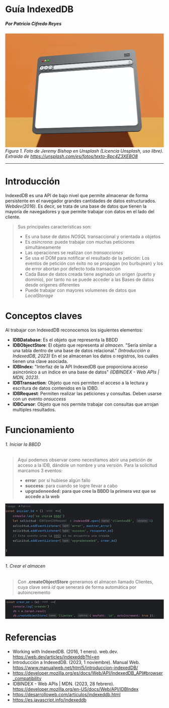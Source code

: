 
# Guía IndexedDB
##### *Por Patricio Cifredo Reyes*

![navegador](/recursos/mediamodifier-8pc4Z3XEBO8-unsplash%20(1).jpg)
*Figura 1. Foto de Jeremy Bishop en Unsplash (Licencia Unsplash, uso libre). Extraída de https://unsplash.com/es/fotos/texto-8pc4Z3XEBO8*
* ****
Introducción
=

IndexedDB es una API de bajo nivel que permite almacenar de forma persistente
en el navegador grandes cantidades de datos estructurados. *Webdev(2016)*. Es decir, se trata de una base de 
datos que tienen la mayoría de navegadores y que permite trabajar con datos
en el lado del cliente.

>Sus principales características son:
>* Es una base de datos *NOSQL* transaccional y orientada a objetos
>* Es *asíncrona*: puede trabajar con muchas peticiones simultáneamente
>* Las operaciones se realizan con *transacciones*
>* Se usa el DOM para notificar el resultado de la petición: Los eventos de
 petición con éxito no se propagan (no burbujean) y los de error abortan por defecto
toda transacción
>* Cada Base de datos creada tiene asginado un origen (puerto y dominio), por tanto
no se puede acceder a las Bases de datos desde orígenes diferentes
>* Puede trabajar con mayores volumenes de datos que *LocalStorage*


Conceptos claves
=
Al trabajar con IndexedDB reconocemos los siguientes elementos:

* **IDBDatabase**: Es el objeto que representa la BBDD
* **IDBObjectStore**: El objeto que representa al *almacen*. 
"Sería similar a una tabla dentro de una base de datos relacional." *(Introducción a IndexedDB, 2023)* En el se almacenan
los datos o registros, los cuáles tienen una clave asociada.
* **IDBIndex:** "Interfaz de la API IndexedDB que proporciona acceso asincrónico a un índice en una base 
de datos" *(IDBINDEX - Web APIs | MDN, 2023)*.
* **IDBTransaction**: Objeto que nos permiten el acceso a la lectura y escritura de datos contenidos en la IDBD.
* **IDBRequest**: Permiten realizar las peticiones y consultas. Deben usarse con un evento *onsuccess*
* **IDBCursor**: Objeto que nos permite trabajar con consultas que arrojan multiples resultados.

Funcionamiento
=

###### 1. Iniciar la BBDD
> Aquí podemos observar como necesitamos abrir una petición de acceso a la IDB, dándole un nombre y una versión.
>Para la solicitud marcamos 3 eventos: 
> * **error**: por si hubiese algún fallo
> * **success**: para cuando se logre llevar a cabo
> * **upgradeneeded: para que cree la BBDD la primera vez que se accede a la web**

![ejemplo propio1](recursos/1.JPG)

###### 1. Crear el almacen
> Con **.createObjectStore** generamos el almacen llamado Clientes, cuya clave será *id* que senerará de forma automática
> por autoincremento


![ejemplo propio1](recursos/2.JPG)


Referencias
=

* Working with IndexedDB. (2016, 1 enero). web.dev. https://web.dev/articles/indexeddb?hl=en
* Introducción a IndexedDB. (2023, 1 noviembre). Manual Web. https://www.manualweb.net/html5/introduccion-indexedDB/
* https://developer.mozilla.org/es/docs/Web/API/IndexedDB_API#browser_compatibility
* IDBINDEX - Web APIs | MDN. (2023, 28 febrero). https://developer.mozilla.org/en-US/docs/Web/API/IDBIndex
* https://desarrolloweb.com/articulos/indexeddb.html
* https://es.javascript.info/indexeddb




